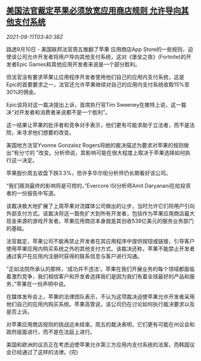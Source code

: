 <!--1631332862000-->
[美国法官裁定苹果必须放宽应用商店规则 允许导向其他支付系统](https://cn.reuters.com/article/us-court-apple-app-store-0911-idCNKBS2G702E)
------

<div><i>2021-09-11T03:40:38Z</i></div><p>路透9月10日 - 美国联邦法官周五推翻了苹果 应用商店App Store的一些规则，迫使该公司允许开发者将用户导向其他支付系统，这对《堡垒之夜》(Fortnite)的开发者Epic Games和其他应用开发者来说是一个部分胜利。</p><p>但法官没有要求苹果让应用程序开发者使用他们自己的应用内支付系统，这是Epic的首要要求之一，法官还允许苹果继续对自己的应用内支付系统收取15%至30%的佣金。</p><p>Epic说将对这一裁决提出上诉，首席执行官Tim Sweeney在推特上说，这一裁决“对开发者和消费者来说都不是一个胜利”。</p><p>这一结果让苹果的批评者和竞争对手表示，他们更有可能求助于立法者，而不是法院，来寻求他们想要的改变。</p><p>美国地方法官Yvonne Gonzalez Rogers将她的裁决描述为要求对苹果的规则做出“有分寸的 ”改变。分析师说，其影响可能在很大程度上取决于苹果选择如何执行这一决定。</p><p>苹果股价周五收盘下跌3.3%，但许多华尔街分析师仍长期看好该公司。</p><p>“我们猜测最终的影响将是可控的，”Evercore ISI分析师Amit Daryanani在给投资者的一份报告中写道。</p><p>该裁决极大地扩展了上周苹果对流媒体公司做出的让步，当时允许它们将用户引向外部支付方式。该裁决将这一豁免扩大到所有开发者，包括作为苹果应用商店最大现金来源的游戏开发者。苹果应用商店本身就是其创收538亿美元的服务业务部门的基础。</p><p>法官裁定，苹果公司不能再禁止开发者在其应用程序中提供按钮或链接，引导客户使用苹果应用内购买系统之外的其他支付方式。该裁决还称，苹果不能禁止开发者通过客户在应用内注册时获得的联系信息与客户进行沟通。</p><p>“正如法院所承认的那样，‘成功并不违法’。苹果在我们开展业务的每个领域都面临着激烈竞争，我们相信客户和开发者选择我们是因为我们有着全球最好的产品和服务，”苹果在一份声明中说。</p><p>在媒体发布会上，苹果的法律团队表示，不认为这项裁决迫使苹果允许开发者采用他们自己的应用内购买系统。苹果高管说，该公司仍在讨论如何执行裁决要求以及是否上诉。</p><p>对苹果应用商店规则的挑战远未结束。周五的裁决表明，它们更有可能在州议会和政府层面进行，而不是在法庭上进行。</p><p>美国和欧洲的议员正在考虑迫使苹果允许第三方应用内支付系统的法案，而韩国议会已经通过了这样的法律。(完)</p>
